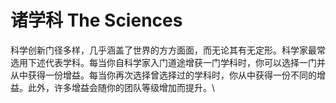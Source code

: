 # 诸学科 The Sciences

科学创新门径多样，几乎涵盖了世界的方方面面，而无论其有无定形。科学家最常选用下述代表学科。每当你自科学家入门道途增获一门学科时，你可以选择一门并从中获得一份增益。每当你再次选择曾选择过的学科时，你从中获得一份不同的增益。此外，许多增益会随你的团队等级增加而提升。\
